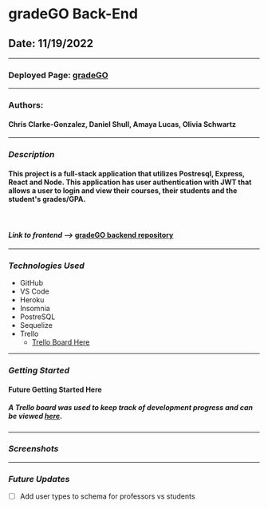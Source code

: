 # gradeGO Back-End

## Date: 11/19/2022

---

### **Deployed Page:** [gradeGO](https://gradego.herokuapp.com/)

---

### **Authors:**

#### Chris Clarke-Gonzalez, Daniel Shull, Amaya Lucas, Olivia Schwartz

---

### **_Description_**

#### This project is a full-stack application that utilizes Postresql, Express, React and Node. This application has user authentication with JWT that allows a user to login and view their courses, their students and the student's grades/GPA.

<br />

#### **_Link to frontend -->_** [gradeGO backend repository](https://github.com/ajluc/transcript-hackathon-frontend)

---

### **_Technologies Used_**

- GitHub
- VS Code
- Heroku
- Insomnia
- PostreSQL
- Sequelize
- Trello
  - [Trello Board Here](https://trello.com/b/A0jnTUme/interview-prep-group-hackathon)

---

### **_Getting Started_**

#### Future Getting Started Here

##### A Trello board was used to keep track of development progress and can be viewed [here](https://trello.com/b/Vi9hiVsb/project-3-potlucky).

---

### **_Screenshots_**

---

### **_Future Updates_**

- [ ] Add user types to schema for professors vs students
